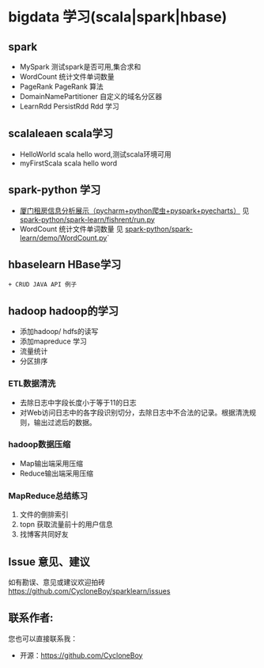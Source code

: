 # bigdata 学习(scala|spark|hbase)
## spark 
   + MySpark  测试spark是否可用,集合求和
   + WordCount 统计文件单词数量
   + PageRank  PageRank 算法
   + DomainNamePartitioner 自定义的域名分区器
   + LearnRdd PersistRdd Rdd 学习

## scalaleaen scala学习
   + HelloWorld  scala hello word,测试scala环境可用
   + myFirstScala scala hello word
   
## spark-python 学习
   + [厦门租房信息分析展示（pycharm+python爬虫+pyspark+pyecharts）](http://dblab.xmu.edu.cn/blog/2307/)
   见 [spark-python/spark-learn/fishrent/run.py](https://github.com/CycloneBoy/sparklearn/blob/master/spark-python/spark-learn/fishrent/run.py)
   + WordCount 统计文件单词数量 见 [spark-python/spark-learn/demo/WordCount.py](https://github.com/CycloneBoy/sparklearn/blob/master/spark-python/spark-learn/demo/WordCount.py)`
   
## hbaselearn HBase学习
    + CRUD JAVA API 例子
   
## hadoop hadoop的学习
+ 添加hadoop/ hdfs的读写
+ 添加mapreduce 学习
+ 流量统计
+ 分区排序

###  ETL数据清洗
+ 去除日志中字段长度小于等于11的日志
+ 对Web访问日志中的各字段识别切分，去除日志中不合法的记录。根据清洗规则，输出过滤后的数据。
 
### hadoop数据压缩
+ Map输出端采用压缩
+ Reduce输出端采用压缩    
   
### MapReduce总结练习
1. 文件的倒排索引
2. topn 获取流量前十的用户信息
3. 找博客共同好友

## Issue 意见、建议

如有勘误、意见或建议欢迎拍砖 <https://github.com/CycloneBoy/sparklearn/issues>

## 联系作者:

您也可以直接联系我：

* 开源：https://github.com/CycloneBoy